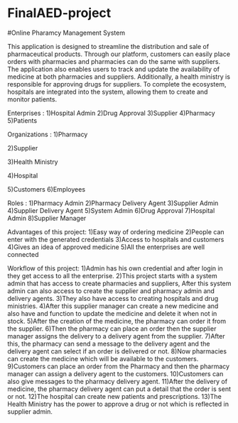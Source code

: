 # FinalAED-project

#Online Pharamcy Management System



This application is designed to streamline the distribution and sale of pharmaceutical products. Through our platform, customers can easily place orders with pharmacies and pharmacies can do the same with suppliers. The application also enables users to track and update the availability of medicine at both pharmacies and suppliers. Additionally, a health ministry is responsible for approving drugs for suppliers. To complete the ecosystem, hospitals are integrated into the system, allowing them to create and monitor patients.
 
Enterprises :
1)Hospital Admin
2)Drug Approval
3)Supplier
4)Pharmacy
5)Patients
 
Organizations :
1)Pharmacy

2)Supplier

3)Health Ministry

4)Hospital

5)Customers
6)Employees
 
Roles :
1)Pharmacy Admin
2)Pharmacy Delivery Agent
3)Supplier Admin
4)Supplier Delivery Agent
5)System Admin
6)Drug Approval
7)Hospital Admin
8)Supplier Manager
 
Advantages of this project:
1)Easy way of ordering medicine
2)People can enter with the generated credentials
3)Access to hospitals and customers
4)Gives an idea of approved medicine
5)All the enterprises are well connected
 
 
 
Workflow of this project:
1)Admin has his own credential and after login in they get access to all the enterprise.
2)This project starts with a system admin that has access to create pharmacies and suppliers, After this system admin can also access to create the supplier and pharmacy admin and delivery agents.
3)They also have access to creating hospitals and drug ministries.
4)After this supplier manager can create a new medicine and also have and function to update the medicine and delete it when not in stock.
5)After the creation of the medicine, the pharmacy can order it from the supplier.
6)Then the pharmacy can place an order then the supplier manager assigns the delivery to a delivery agent from the supplier.
7)After this, the pharmacy can send a message to the delivery agent and the delivery agent can select if an order is delivered or not.
8)Now pharmacies can create the medicine which will be available to the customers.
9)Customers can place an order from the Pharmacy and then the pharmacy manager can assign a delivery agent to the customers.
10)Customers can also give messages to the pharmacy delivery agent.
11)After the delivery of medicine, the pharmacy delivery agent can put a detail that the order is sent or not.
12)The hospital can create new patients and prescriptions.
13)The Health Ministry has the power to approve a drug or not which is reflected in supplier admin. 


